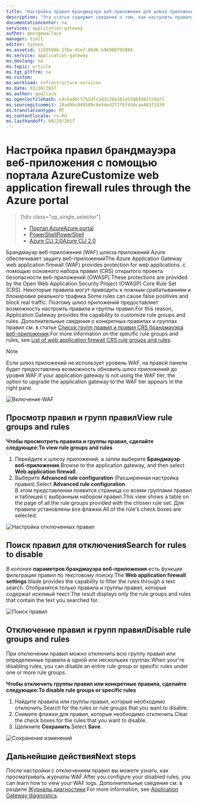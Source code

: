 ```yaml
---
title: "Настройка правил брандмауэра веб-приложения для шлюза приложений Azure с помощью портала Azure | Документация Майкрософт"
description: "Эта статья содержит сведения о том, как настроить правила брандмауэра веб-приложения в шлюзе приложений с помощью портала Azure."
documentationcenter: na
services: application-gateway
author: georgewallace
manager: timlt
editor: tysonn
ms.assetid: 1159500b-17ba-41e7-88d6-b96986795084
ms.service: application-gateway
ms.devlang: na
ms.topic: article
ms.tgt_pltfrm: na
ms.custom: 
ms.workload: infrastructure-services
ms.date: 03/28/2017
ms.author: gwallace
ms.openlocfilehash: cdcbadbc3765dfc583c26e1b1453863d421c9a72
ms.sourcegitcommit: 18ad9bc049589c8e44ed277f8f43dcaa483f3339
ms.translationtype: MT
ms.contentlocale: ru-RU
ms.lasthandoff: 08/29/2017
---
```

# <a name="customize-web-application-firewall-rules-through-the-azure-portal"></a><span data-ttu-id="2811f-103">Настройка правил брандмауэра веб-приложения с помощью портала Azure</span><span class="sxs-lookup"><span data-stu-id="2811f-103">Customize web application firewall rules through the Azure portal</span></span>

> [!div class="op_single_selector"]
> * [<span data-ttu-id="2811f-104">Портал Azure</span><span class="sxs-lookup"><span data-stu-id="2811f-104">Azure portal</span></span>](application-gateway-customize-waf-rules-portal.md)
> * [<span data-ttu-id="2811f-105">PowerShell</span><span class="sxs-lookup"><span data-stu-id="2811f-105">PowerShell</span></span>](application-gateway-customize-waf-rules-powershell.md)
> * [<span data-ttu-id="2811f-106">Azure CLI 2.0</span><span class="sxs-lookup"><span data-stu-id="2811f-106">Azure CLI 2.0</span></span>](application-gateway-customize-waf-rules-cli.md)

<span data-ttu-id="2811f-107">Брандмауэр веб-приложения (WAF) шлюза приложений Azure обеспечивает защиту веб-приложений</span><span class="sxs-lookup"><span data-stu-id="2811f-107">The Azure Application Gateway web application firewall (WAF) provides protection for web applications.</span></span> <span data-ttu-id="2811f-108">с помощью основного набора правил (CRS) открытого проекта безопасности веб-приложений (OWASP).</span><span class="sxs-lookup"><span data-stu-id="2811f-108">These protections are provided by the Open Web Application Security Project (OWASP) Core Rule Set (CRS).</span></span> <span data-ttu-id="2811f-109">Некоторые правила могут приводить к ложным срабатываниям и блокировке реального трафика.</span><span class="sxs-lookup"><span data-stu-id="2811f-109">Some rules can cause false positives and block real traffic.</span></span> <span data-ttu-id="2811f-110">Поэтому шлюз приложений предоставляет возможность настроить правила и группы правил.</span><span class="sxs-lookup"><span data-stu-id="2811f-110">For this reason, Application Gateway provides the capability to customize rule groups and rules.</span></span> <span data-ttu-id="2811f-111">Дополнительные сведения о конкретных правилах и группах правил см. в статье [Список групп правил и правил CRS брандмауэра веб-приложения](application-gateway-crs-rulegroups-rules.md).</span><span class="sxs-lookup"><span data-stu-id="2811f-111">For more information on the specific rule groups and rules, see [List of web application firewall CRS rule groups and rules](application-gateway-crs-rulegroups-rules.md).</span></span>

>[!NOTE]
> <span data-ttu-id="2811f-112">Если шлюз приложений не использует уровень WAF, на правой панели будет предоставлена возможность обновить шлюз приложений до уровня WAF.</span><span class="sxs-lookup"><span data-stu-id="2811f-112">If your application gateway is not using the WAF tier, the option to upgrade the application gateway to the WAF tier appears in the right pane.</span></span> 

![Включение WAF][fig1]

## <a name="view-rule-groups-and-rules"></a><span data-ttu-id="2811f-114">Просмотр правил и групп правил</span><span class="sxs-lookup"><span data-stu-id="2811f-114">View rule groups and rules</span></span>

<span data-ttu-id="2811f-115">**Чтобы просмотреть правила и группы правил, сделайте следующее:**</span><span class="sxs-lookup"><span data-stu-id="2811f-115">**To view rule groups and rules**</span></span>
   1. <span data-ttu-id="2811f-116">Перейдите к шлюзу приложений, а затем выберите **Брандмауэр веб-приложения**.</span><span class="sxs-lookup"><span data-stu-id="2811f-116">Browse to the application gateway, and then select **Web application firewall**.</span></span>  
   2. <span data-ttu-id="2811f-117">Выберите **Advanced rule configuration** (Расширенная настройка правил).</span><span class="sxs-lookup"><span data-stu-id="2811f-117">Select **Advanced rule configuration**.</span></span>  
   <span data-ttu-id="2811f-118">В этом представлении появится страница со всеми группами правил и таблицей с выбранным набором правил.</span><span class="sxs-lookup"><span data-stu-id="2811f-118">This view shows a table on the page of all the rule groups provided with the chosen rule set.</span></span> <span data-ttu-id="2811f-119">Для правила установлены все флажки.</span><span class="sxs-lookup"><span data-stu-id="2811f-119">All of the rule's check boxes are selected.</span></span>

![Настройка отключенных правил][1]

## <a name="search-for-rules-to-disable"></a><span data-ttu-id="2811f-121">Поиск правил для отключения</span><span class="sxs-lookup"><span data-stu-id="2811f-121">Search for rules to disable</span></span>

<span data-ttu-id="2811f-122">В колонке **параметров брандмауэра веб-приложения** есть функция фильтрации правил по текстовому поиску.</span><span class="sxs-lookup"><span data-stu-id="2811f-122">The **Web application firewall settings** blade provides the capability to filter the rules through a text search.</span></span> <span data-ttu-id="2811f-123">Отобразятся только правила и группы правил, которые содержат искомый текст.</span><span class="sxs-lookup"><span data-stu-id="2811f-123">The result displays only the rule groups and rules that contain the text you searched for.</span></span>

![Поиск правил][2]

## <a name="disable-rule-groups-and-rules"></a><span data-ttu-id="2811f-125">Отключение правил и групп правил</span><span class="sxs-lookup"><span data-stu-id="2811f-125">Disable rule groups and rules</span></span>

<span data-ttu-id="2811f-126">При отключении правил можно отключить всю группу правил или определенные правила в одной или нескольких группах.</span><span class="sxs-lookup"><span data-stu-id="2811f-126">When your're disabling rules, you can disable an entire rule group or specific rules under one or more rule groups.</span></span> 

<span data-ttu-id="2811f-127">**Чтобы отключить группы правил или конкретные правила, сделайте следующее:**</span><span class="sxs-lookup"><span data-stu-id="2811f-127">**To disable rule groups or specific rules**</span></span>

   1. <span data-ttu-id="2811f-128">Найдите правила или группы правил, которые необходимо отключить.</span><span class="sxs-lookup"><span data-stu-id="2811f-128">Search for the rules or rule groups that you want to disable.</span></span>
   2. <span data-ttu-id="2811f-129">Снимите флажки для правил, которые необходимо отключить.</span><span class="sxs-lookup"><span data-stu-id="2811f-129">Clear the check boxes for the rules that you want to disable.</span></span> 
   2. <span data-ttu-id="2811f-130">Щелкните **Сохранить**.</span><span class="sxs-lookup"><span data-stu-id="2811f-130">Select **Save**.</span></span> 

![Сохранение изменений][3]

## <a name="next-steps"></a><span data-ttu-id="2811f-132">Дальнейшие действия</span><span class="sxs-lookup"><span data-stu-id="2811f-132">Next steps</span></span>

<span data-ttu-id="2811f-133">После настройки с отключением правил вы можете узнать, как просматривать журналы WAF.</span><span class="sxs-lookup"><span data-stu-id="2811f-133">After you configure your disabled rules, you can learn how to view your WAF logs.</span></span> <span data-ttu-id="2811f-134">Дополнительные сведения см. в разделе [Журналы диагностики](application-gateway-diagnostics.md#diagnostic-logging).</span><span class="sxs-lookup"><span data-stu-id="2811f-134">For more information, see [Application Gateway diagnostics](application-gateway-diagnostics.md#diagnostic-logging).</span></span>

[fig1]: ./media/application-gateway-customize-waf-rules-portal/1.png
[1]: ./media/application-gateway-customize-waf-rules-portal/figure1.png
[2]: ./media/application-gateway-customize-waf-rules-portal/figure2.png
[3]: ./media/application-gateway-customize-waf-rules-portal/figure3.png
